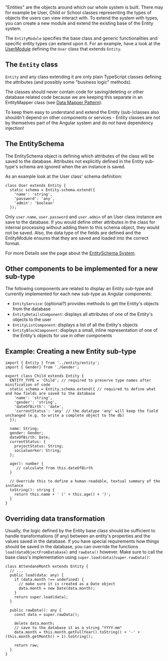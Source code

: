 "Entities" are the objects around which our whole system is built. There may for example be User, Child or School classes representing the types of objects the users can view interact with. To extend the system with types, you can create a new module and extend the existing base of the Entity system.

The `EntityModule` specifies the base class and generic functionalities and specific entity types can extend upon it. For an example, have a look at the [UserModule](https://github.com/NGO-DB/ndb-core/tree/master/src/app/user) defining the `User` class that extends `Entity`.



## The `Entity` class
`Entity` and any class extending it are only plain TypeScript classes defining the attributes (and possibly some "business logic" methods). 

The classes should never contain code for saving/deleting or other database related code because we are keeping this separate in an EntityMapper class (see [Data Mapper Pattern](https://en.wikipedia.org/wiki/Data_mapper_pattern)).

To keep them easy to understand and extend the Entity (sub-)classes also shouldn't depend on other components or services - Entity classes are not by themselves part of the Angular system and do not have dependency injection!


## The EntitySchema
The EntitySchema object is defining which attributes of the class will be saved to the database. Attributes not explicitly defined in the Entity sub-type's schema are ignored when the an instance is saved.

As an example look at the User class' schema definition:

    class User extends Entity {
      static schema = Entity.schema.extend({
        'name': 'string',
        'password': 'any',
        'admin': 'boolean'
      });`

Only `user.name`, `user.password` and `user.admin` of an User class instance are save to the database. If you would define other attributes in the class for internal processing without adding them to this schema object, they would not be saved. Also, the data type of the fields are defined and the EntityModule ensures that they are saved and loaded into the correct format.

For more Details see the page about the [EntitySchema System](http://aam-digital.github.io/ndb-core/additional-documentation/architecture/entityschema.html).


## Other components to be implemented for a new sub-type
The following components are related to display an Entity sub-type and currently implemented for each new sub-type as Angular components:
* `EntityService`: (optional?) provides methods to get the Entity's objects from the database
* `EntityDetailsComponent`: displays all attributes of one of the Entity's objects to the user
* `EntityListComponent`: displays a list of all the Entity's objects
* `EntityBlockComponent`: displays a small, inline representation of one of the Entity's objects for use in other components



## Example: Creating a new Entity sub-type

```
import { Entity } from '../entity/entity';
import { Gender} from './Gender';

export class Child extends Entity {
  ENTITY_TYPE = 'Child'; // required to preserve type names after minification of code
  static schema = Entity.schema.extend({ // required to define what and how fields are saved to the database
    'name': 'string',
    'gender': 'string',
    'dateOfBirth': 'date',
    'currentStatus': 'any' // the datatype 'any' will keep the field unchanged (e.g. to write a complete object to the db)
  });

  name: String;
  gender: Gender;
  dateOfBirth: Date;
  currentStatus: {
    projectStatus: String;
    socialworker: String;
  };

  age(): number {
     // calculate from this.dateOfBirth
  }

  // Override this to define a human-readable, textual summary of the instance
  toString(): string {
    return this.name + ' (' + this.age() + ')';
  }
}
```


## Overriding data transformation
Usually, the logic defined by the Entity base class should be sufficient to handle transformations (if any) between an entity's properties and the values saved in the database. If you have special requirements how things should be saved in the database, you can override the functions `load(dataObjectFromDatabase)` and `rawData()` however. Make sure to call the base class's implementation using `super.load(data)`/`super.rawData()`:

```
class AttendaneMonth extends Entity {
  // ...
  public load(data: any) {
    if (data.month !== undefined) {
      // make sure it is created as a Date object
      data.month = new Date(data.month);
    }
    return super.load(data);
  }

  public rawData(): any {
    const data = super.rawData();

    delete data.month;
    // save to the database it as a string "YYYY-mm"
    data.month = this.month.getFullYear().toString() + '-' + (this.month.getMonth() + 1).toString();

    return raw;
  }
}
```
